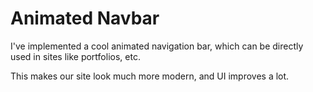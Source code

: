 # Animated Navbar
I've implemented a cool animated navigation bar, which can be directly used in sites like portfolios, etc.

This makes our site look much more modern, and UI improves a lot.
